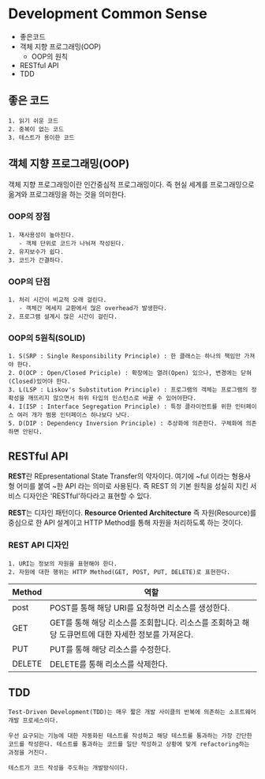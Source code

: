 # Development Common Sense

- 좋은코드 
- 객체 지향 프로그래밍(OOP)
  - OOP의 원칙
- RESTful API
- TDD

## 좋은 코드
~~~
1. 읽기 쉬운 코드
2. 중복이 없는 코드
3. 테스트가 용이한 코드
~~~

## 객체 지향 프로그래밍(OOP)

객체 지향 프로그래밍이란 인간중심적 프로그래밍이다. 즉 현실 세계를 프로그래밍으로 옮겨와 프로그래밍을 하는 것을 의미한다.

### OOP의 장점
~~~
1. 재사용성이 높아진다.
   - 객체 단위로 코드가 나눠져 작성된다.
2. 유지보수가 쉽다.
3. 코드가 간결하다.
~~~

### OOP의 단점
~~~
1. 처리 시간이 비교적 오래 걸린다.
   - 객체간 메세지 교환에서 많은 overhead가 발생한다.
2. 프로그램 설계시 많은 시간이 걸린다.
~~~

### OOP의 5원칙(SOLID)
~~~
1. S(SRP : Single Responsibility Principle) : 한 클래스는 하나의 책임만 가져야 한다.
2. O(OCP : Open/Closed Priciple) : 확장에는 열려(Open) 있으나, 변경에는 닫혀(Closed)있어야 한다.
3. L(LSP : Liskov's Substitution Principle) : 프로그램의 객체는 프로그램의 정확성을 깨뜨리지 않으면서 하위 타입의 인스턴스로 바꿀 수 있어야한다.
4. I(ISP : Interface Segregation Principle) : 특정 클라이언트를 위한 인터페이스 여러 개가 범용 인터페이스 하나보다 낫다.
5. D(DIP : Dependency Inversion Principle) : 추상화에 의존한다. 구체화에 의존하면 안된다.
~~~

## RESTful API

**REST**란 REpresentational State Transfer의 약자이다. 여기에 ~ful 이라는 형용사형 어미를 붙여 ~한 API 라는 의미로 사용된다. 즉 REST 의 기본 원칙을 성실히 지킨 서비스 디자인은 'RESTful'하다라고 표현할 수 있다.

**REST**는 디자인 패턴이다. **Resource Oriented Architecture** 즉 자원(Resource)를 중심으로 한 API 설계이고 HTTP Method를 통해 자원을 처리하도록 하는 것이다.

### REST API 디자인
~~~
1. URI는 정보의 자원을 표현해야 한다.
2. 자원에 대한 행위는 HTTP Method(GET, POST, PUT, DELETE)로 표현한다.
~~~
|Method|역할|
|---|---|
|post|POST를 통해 해당 URI를 요청하면 리소스를 생성한다.|
|GET|GET를 통해 해당 리소스를 조회합니다. 리소스를 조회하고 해당 도큐먼트에 대한 자세한 정보를 가져온다.|
|PUT|PUT를 통해 해당 리소스를 수정한다.|
|DELETE|DELETE를 통해 리소스를 삭제한다.|

## TDD

~~~
Test-Driven Development(TDD)는 매우 짧은 개발 사이클의 반복에 의존하는 소프트웨어 개발 프로세스이다. 

우선 요구되는 기능에 대한 자동화된 테스트를 작성하고 해당 테스트를 통과하는 가장 간단한 코드를 작성한다. 테스트를 통과하는 코드를 일단 작성하고 상황에 맞게 refactoring하는 과정을 거친다.

테스트가 코드 작성을 주도하는 개발방식이다.
~~~
